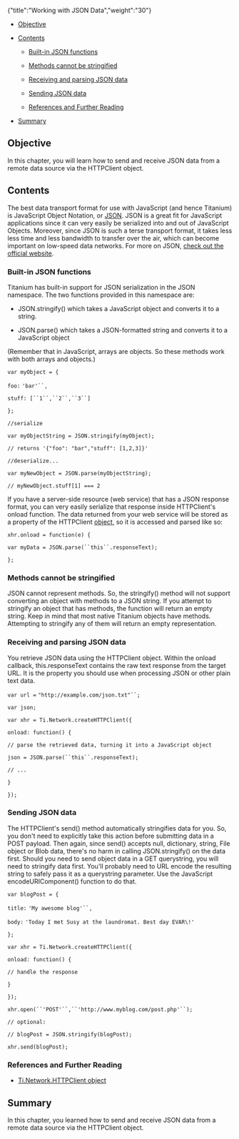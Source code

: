 {"title":"Working with JSON Data","weight":"30"} 

*   [Objective](#Objective)
    
*   [Contents](#Contents)
    
    *   [Built-in JSON functions](#Built-inJSONfunctions)
        
    *   [Methods cannot be stringified](#Methodscannotbestringified)
        
    *   [Receiving and parsing JSON data](#ReceivingandparsingJSONdata)
        
    *   [Sending JSON data](#SendingJSONdata)
        
    *   [References and Further Reading](#ReferencesandFurtherReading)
        
*   [Summary](#Summary)
    

## Objective

In this chapter, you will learn how to send and receive JSON data from a remote data source via the HTTPClient object.

## Contents

The best data transport format for use with JavaScript (and hence Titanium) is JavaScript Object Notation, or [JSON](http://json.org). JSON is a great fit for JavaScript applications since it can very easily be serialized into and out of JavaScript Objects. Moreover, since JSON is such a terse transport format, it takes less less time and less bandwidth to transfer over the air, which can become important on low-speed data networks. For more on JSON, [check out the official website](http://json.org).

### Built-in JSON functions

Titanium has built-in support for JSON serialization in the JSON namespace. The two functions provided in this namespace are:

*   JSON.stringify() which takes a JavaScript object and converts it to a string.
    
*   JSON.parse() which takes a JSON-formatted string and converts it to a JavaScript object
    

(Remember that in JavaScript, arrays are objects. So these methods work with both arrays and objects.)

`var myObject = {`

`foo:` `'bar'``,`

`stuff: [``1``,``2``,``3``]`

`};`

`//serialize`

`var myObjectString = JSON.stringify(myObject);`

`// returns '{"foo": "bar","stuff": [1,2,3]}'`

`//deserialize...`

`var myNewObject = JSON.parse(myObjectString);`

`// myNewObject.stuff[1] === 2`

If you have a server-side resource (web service) that has a JSON response format, you can very easily serialize that response inside HTTPClient's onload function. The data returned from your web service will be stored as a property of the HTTPClient [object](#!/api/Titanium.Network.HTTPClient), so it is accessed and parsed like so:

`xhr.onload = function(e) {`

`var myData = JSON.parse(``this``.responseText);`

`};`

### Methods cannot be stringified

JSON cannot represent methods. So, the stringify() method will not support converting an object with methods to a JSON string. If you attempt to stringify an object that has methods, the function will return an empty string. Keep in mind that most native Titanium objects have methods. Attempting to stringify any of them will return an empty representation.

### Receiving and parsing JSON data

You retrieve JSON data using the HTTPClient object. Within the onload callback, this.responseText contains the raw text response from the target URL. It is the property you should use when processing JSON or other plain text data.

`var url =` `"http://example.com/json.txt"``;`

`var json;`

`var xhr = Ti.Network.createHTTPClient({`

`onload: function() {`

`// parse the retrieved data, turning it into a JavaScript object`

`json = JSON.parse(``this``.responseText);`

`// ...`

`}`

`});`

### Sending JSON data

The HTTPClient's send() method automatically stringifies data for you. So, you don't need to explicitly take this action before submitting data in a POST payload. Then again, since send() accepts null, dictionary, string, File object or Blob data, there's no harm in calling JSON.stringify() on the data first. Should you need to send object data in a GET querystring, you will need to stringify data first. You'll probably need to URL encode the resulting string to safely pass it as a querystring parameter. Use the JavaScript encodeURIComponent() function to do that.

`var blogPost = {`

`title:` `'My awesome blog'``,`

`body:` `'Today I met Susy at the laundromat. Best day EVAR\!'`

`};`

`var xhr = Ti.Network.createHTTPClient({`

`onload: function() {`

`// handle the response`

`}`

`});`

`xhr.open(``'POST'``,``'http://www.myblog.com/post.php'``);`

`// optional:`

`// blogPost = JSON.stringify(blogPost);`

`xhr.send(blogPost);`

### References and Further Reading

*   [Ti.Network.HTTPClient object](#!/api/Titanium.Network.HTTPClient)
    

## Summary

In this chapter, you learned how to send and receive JSON data from a remote data source via the HTTPClient object.